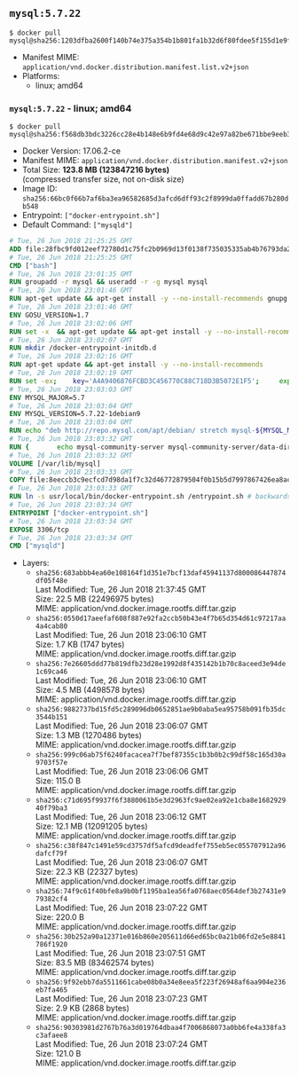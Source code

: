 ## `mysql:5.7.22`

```console
$ docker pull mysql@sha256:1203dfba2600f140b74e375a354b1b801fa1b32d6f80fdee5f155d1e9f38c841
```

-	Manifest MIME: `application/vnd.docker.distribution.manifest.list.v2+json`
-	Platforms:
	-	linux; amd64

### `mysql:5.7.22` - linux; amd64

```console
$ docker pull mysql@sha256:f568db3bdc3226cc28e4b148e6b9fd4e68d9c42e97a82be671bbe9eeb37ab1d5
```

-	Docker Version: 17.06.2-ce
-	Manifest MIME: `application/vnd.docker.distribution.manifest.v2+json`
-	Total Size: **123.8 MB (123847216 bytes)**  
	(compressed transfer size, not on-disk size)
-	Image ID: `sha256:66bc0f66b7af6ba3ea96582685d3afcd6dff93c2f8999da0ffadd67b280db548`
-	Entrypoint: `["docker-entrypoint.sh"]`
-	Default Command: `["mysqld"]`

```dockerfile
# Tue, 26 Jun 2018 21:25:25 GMT
ADD file:28fbc9fd012eef72780d1c75fc2b0969d13f0138f735035335ab4b76793da2da in / 
# Tue, 26 Jun 2018 21:25:25 GMT
CMD ["bash"]
# Tue, 26 Jun 2018 23:01:35 GMT
RUN groupadd -r mysql && useradd -r -g mysql mysql
# Tue, 26 Jun 2018 23:01:46 GMT
RUN apt-get update && apt-get install -y --no-install-recommends gnupg dirmngr && rm -rf /var/lib/apt/lists/*
# Tue, 26 Jun 2018 23:01:46 GMT
ENV GOSU_VERSION=1.7
# Tue, 26 Jun 2018 23:02:06 GMT
RUN set -x 	&& apt-get update && apt-get install -y --no-install-recommends ca-certificates wget && rm -rf /var/lib/apt/lists/* 	&& wget -O /usr/local/bin/gosu "https://github.com/tianon/gosu/releases/download/$GOSU_VERSION/gosu-$(dpkg --print-architecture)" 	&& wget -O /usr/local/bin/gosu.asc "https://github.com/tianon/gosu/releases/download/$GOSU_VERSION/gosu-$(dpkg --print-architecture).asc" 	&& export GNUPGHOME="$(mktemp -d)" 	&& gpg --keyserver ha.pool.sks-keyservers.net --recv-keys B42F6819007F00F88E364FD4036A9C25BF357DD4 	&& gpg --batch --verify /usr/local/bin/gosu.asc /usr/local/bin/gosu 	&& rm -rf "$GNUPGHOME" /usr/local/bin/gosu.asc 	&& chmod +x /usr/local/bin/gosu 	&& gosu nobody true 	&& apt-get purge -y --auto-remove ca-certificates wget
# Tue, 26 Jun 2018 23:02:07 GMT
RUN mkdir /docker-entrypoint-initdb.d
# Tue, 26 Jun 2018 23:02:16 GMT
RUN apt-get update && apt-get install -y --no-install-recommends 		pwgen 		openssl 		perl 	&& rm -rf /var/lib/apt/lists/*
# Tue, 26 Jun 2018 23:02:19 GMT
RUN set -ex; 	key='A4A9406876FCBD3C456770C88C718D3B5072E1F5'; 	export GNUPGHOME="$(mktemp -d)"; 	gpg --keyserver ha.pool.sks-keyservers.net --recv-keys "$key"; 	gpg --export "$key" > /etc/apt/trusted.gpg.d/mysql.gpg; 	rm -rf "$GNUPGHOME"; 	apt-key list > /dev/null
# Tue, 26 Jun 2018 23:03:03 GMT
ENV MYSQL_MAJOR=5.7
# Tue, 26 Jun 2018 23:03:04 GMT
ENV MYSQL_VERSION=5.7.22-1debian9
# Tue, 26 Jun 2018 23:03:04 GMT
RUN echo "deb http://repo.mysql.com/apt/debian/ stretch mysql-${MYSQL_MAJOR}" > /etc/apt/sources.list.d/mysql.list
# Tue, 26 Jun 2018 23:03:32 GMT
RUN { 		echo mysql-community-server mysql-community-server/data-dir select ''; 		echo mysql-community-server mysql-community-server/root-pass password ''; 		echo mysql-community-server mysql-community-server/re-root-pass password ''; 		echo mysql-community-server mysql-community-server/remove-test-db select false; 	} | debconf-set-selections 	&& apt-get update && apt-get install -y mysql-server="${MYSQL_VERSION}" && rm -rf /var/lib/apt/lists/* 	&& rm -rf /var/lib/mysql && mkdir -p /var/lib/mysql /var/run/mysqld 	&& chown -R mysql:mysql /var/lib/mysql /var/run/mysqld 	&& chmod 777 /var/run/mysqld 	&& find /etc/mysql/ -name '*.cnf' -print0 		| xargs -0 grep -lZE '^(bind-address|log)' 		| xargs -rt -0 sed -Ei 's/^(bind-address|log)/#&/' 	&& echo '[mysqld]\nskip-host-cache\nskip-name-resolve' > /etc/mysql/conf.d/docker.cnf
# Tue, 26 Jun 2018 23:03:32 GMT
VOLUME [/var/lib/mysql]
# Tue, 26 Jun 2018 23:03:33 GMT
COPY file:8eeccb3c9ecfcd7d98da1f7c32d46772879504f0b15b5d7997867426ea8acf99 in /usr/local/bin/ 
# Tue, 26 Jun 2018 23:03:33 GMT
RUN ln -s usr/local/bin/docker-entrypoint.sh /entrypoint.sh # backwards compat
# Tue, 26 Jun 2018 23:03:34 GMT
ENTRYPOINT ["docker-entrypoint.sh"]
# Tue, 26 Jun 2018 23:03:34 GMT
EXPOSE 3306/tcp
# Tue, 26 Jun 2018 23:03:34 GMT
CMD ["mysqld"]
```

-	Layers:
	-	`sha256:683abbb4ea60e108164f1d351e7bcf13daf45941137d800086447874df05f48e`  
		Last Modified: Tue, 26 Jun 2018 21:37:45 GMT  
		Size: 22.5 MB (22496975 bytes)  
		MIME: application/vnd.docker.image.rootfs.diff.tar.gzip
	-	`sha256:0550d17aeefaf608f887e92fa2ccb50b43e4f7b65d354d61c97217aa4a4cab80`  
		Last Modified: Tue, 26 Jun 2018 23:06:10 GMT  
		Size: 1.7 KB (1747 bytes)  
		MIME: application/vnd.docker.image.rootfs.diff.tar.gzip
	-	`sha256:7e26605ddd77b819dfb23d28e1992d8f435142b1b70c8aceed3e94de1c69ca46`  
		Last Modified: Tue, 26 Jun 2018 23:06:10 GMT  
		Size: 4.5 MB (4498578 bytes)  
		MIME: application/vnd.docker.image.rootfs.diff.tar.gzip
	-	`sha256:9882737bd15fd5c289096db0652851ae9b0aba5ea95758b091fb35dc3544b151`  
		Last Modified: Tue, 26 Jun 2018 23:06:07 GMT  
		Size: 1.3 MB (1270486 bytes)  
		MIME: application/vnd.docker.image.rootfs.diff.tar.gzip
	-	`sha256:999c06ab75f6240facacea7f7bef87355c1b3b0b2c99df58c165d30a9703f57e`  
		Last Modified: Tue, 26 Jun 2018 23:06:06 GMT  
		Size: 115.0 B  
		MIME: application/vnd.docker.image.rootfs.diff.tar.gzip
	-	`sha256:c71d695f9937f6f3880061b5e3d2963fc9ae02ea92e1cba8e168292940f79ba3`  
		Last Modified: Tue, 26 Jun 2018 23:06:12 GMT  
		Size: 12.1 MB (12091205 bytes)  
		MIME: application/vnd.docker.image.rootfs.diff.tar.gzip
	-	`sha256:c38f847c1491e59cd3757df5afcd9deadfef755eb5ec055707912a96dafcf79f`  
		Last Modified: Tue, 26 Jun 2018 23:06:07 GMT  
		Size: 22.3 KB (22327 bytes)  
		MIME: application/vnd.docker.image.rootfs.diff.tar.gzip
	-	`sha256:74f9c61f40bfe8a9b0bf1195ba1ea56fa0768aec0564def3b27431e979382cf4`  
		Last Modified: Tue, 26 Jun 2018 23:07:22 GMT  
		Size: 220.0 B  
		MIME: application/vnd.docker.image.rootfs.diff.tar.gzip
	-	`sha256:30b252a90a12371e016b860e205611d66ed65bc0a21b06fd2e5e8841786f1920`  
		Last Modified: Tue, 26 Jun 2018 23:07:51 GMT  
		Size: 83.5 MB (83462574 bytes)  
		MIME: application/vnd.docker.image.rootfs.diff.tar.gzip
	-	`sha256:9f92ebb7da5511661cabe08b0a34e8eea5f223f26948af6aa904e236eb7fa465`  
		Last Modified: Tue, 26 Jun 2018 23:07:23 GMT  
		Size: 2.9 KB (2868 bytes)  
		MIME: application/vnd.docker.image.rootfs.diff.tar.gzip
	-	`sha256:90303981d2767b76a3d019764dbaa4f7006868073a0bb6fe4a338fa3c3afaee8`  
		Last Modified: Tue, 26 Jun 2018 23:07:24 GMT  
		Size: 121.0 B  
		MIME: application/vnd.docker.image.rootfs.diff.tar.gzip
